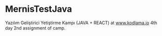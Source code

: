 # MernisTestJava
Yazılım Geliştirici Yetiştirme Kampı (JAVA + REACT) at www.kodlama.io
4th day 2nd assignment of camp.
